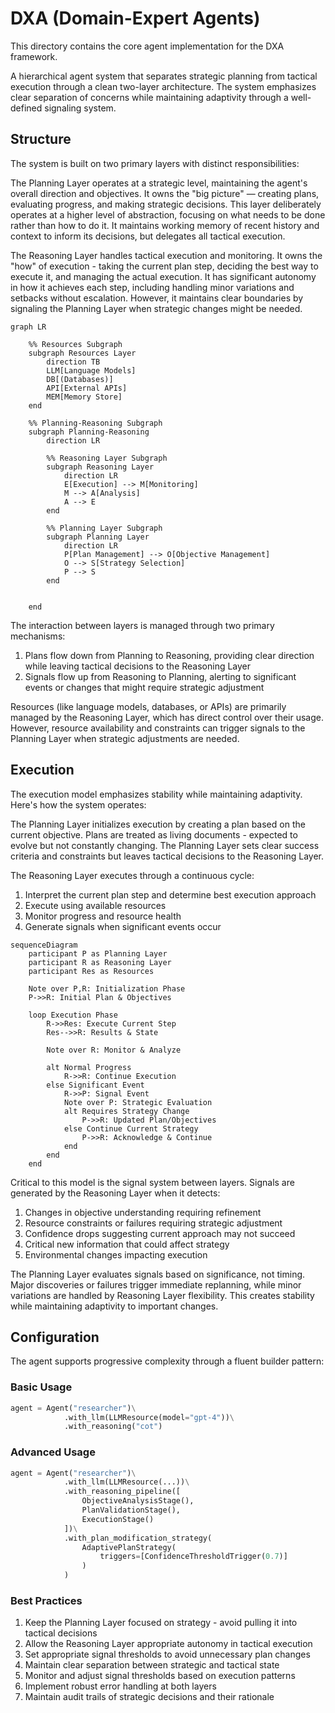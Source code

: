 # DXA (Domain-Expert Agents)

This directory contains the core agent implementation for the DXA framework.

A hierarchical agent system that separates strategic planning from
tactical execution through a clean two-layer architecture. The
system emphasizes clear separation of concerns while maintaining
adaptivity through a well-defined signaling system.

## Structure

The system is built on two primary layers with distinct responsibilities:

The Planning Layer operates at a strategic level, maintaining the
agent's overall direction and objectives. It owns the "big picture"
— creating plans, evaluating progress, and making strategic decisions.
This layer deliberately operates at a higher level of abstraction,
focusing on what needs to be done rather than how to do it. It
maintains working memory of recent history and context to inform
its decisions, but delegates all tactical execution.

The Reasoning Layer handles tactical execution and monitoring. It
owns the "how" of execution - taking the current plan step, deciding
the best way to execute it, and managing the actual execution. It
has significant autonomy in how it achieves each step, including
handling minor variations and setbacks without escalation. However,
it maintains clear boundaries by signaling the Planning Layer when
strategic changes might be needed.

```mermaid
graph LR

    %% Resources Subgraph
    subgraph Resources Layer
        direction TB
        LLM[Language Models]
        DB[(Databases)]
        API[External APIs]
        MEM[Memory Store]
    end

    %% Planning-Reasoning Subgraph
    subgraph Planning-Reasoning
        direction LR

        %% Reasoning Layer Subgraph
        subgraph Reasoning Layer
            direction LR
            E[Execution] --> M[Monitoring]
            M --> A[Analysis]
            A --> E
        end

        %% Planning Layer Subgraph
        subgraph Planning Layer
            direction LR
            P[Plan Management] --> O[Objective Management]
            O --> S[Strategy Selection]
            P --> S
        end
 

    end
```

The interaction between layers is managed through two primary mechanisms:

1. Plans flow down from Planning to Reasoning, providing clear
direction while leaving tactical decisions to the Reasoning Layer
2. Signals flow up from Reasoning to Planning, alerting to significant
events or changes that might require strategic adjustment

Resources (like language models, databases, or APIs) are primarily
managed by the Reasoning Layer, which has direct control over their
usage. However, resource availability and constraints can trigger
signals to the Planning Layer when strategic adjustments are needed.

## Execution

The execution model emphasizes stability while maintaining adaptivity.
Here's how the system operates:

The Planning Layer initializes execution by creating a plan based
on the current objective. Plans are treated as living documents -
expected to evolve but not constantly changing. The Planning Layer
sets clear success criteria and constraints but leaves tactical
decisions to the Reasoning Layer.

The Reasoning Layer executes through a continuous cycle:

1. Interpret the current plan step and determine best execution approach
2. Execute using available resources
3. Monitor progress and resource health
4. Generate signals when significant events occur

```mermaid
sequenceDiagram
    participant P as Planning Layer
    participant R as Reasoning Layer
    participant Res as Resources

    Note over P,R: Initialization Phase
    P->>R: Initial Plan & Objectives
    
    loop Execution Phase
        R->>Res: Execute Current Step
        Res-->>R: Results & State
        
        Note over R: Monitor & Analyze
        
        alt Normal Progress
            R->>R: Continue Execution
        else Significant Event
            R->>P: Signal Event
            Note over P: Strategic Evaluation
            alt Requires Strategy Change
                P->>R: Updated Plan/Objectives
            else Continue Current Strategy
                P->>R: Acknowledge & Continue
            end
        end
    end

```

Critical to this model is the signal system between layers. Signals
are generated by the Reasoning Layer when it detects:

1. Changes in objective understanding requiring refinement
2. Resource constraints or failures requiring strategic adjustment
3. Confidence drops suggesting current approach may not succeed
4. Critical new information that could affect strategy
5. Environmental changes impacting execution

The Planning Layer evaluates signals based on significance, not
timing. Major discoveries or failures trigger immediate replanning,
while minor variations are handled by Reasoning Layer flexibility.
This creates stability while maintaining adaptivity to important
changes.

## Configuration

The agent supports progressive complexity through a fluent builder pattern:

### Basic Usage

```python
agent = Agent("researcher")\
            .with_llm(LLMResource(model="gpt-4"))\
            .with_reasoning("cot")
```

### Advanced Usage

```python
agent = Agent("researcher")\
            .with_llm(LLMResource(...))\
            .with_reasoning_pipeline([
                ObjectiveAnalysisStage(),
                PlanValidationStage(),
                ExecutionStage()
            ])\
            .with_plan_modification_strategy(
                AdaptivePlanStrategy(
                    triggers=[ConfidenceThresholdTrigger(0.7)]
                )
            )
```

### Best Practices

1. Keep the Planning Layer focused on strategy - avoid pulling it into tactical decisions
2. Allow the Reasoning Layer appropriate autonomy in tactical execution
3. Set appropriate signal thresholds to avoid unnecessary plan changes
4. Maintain clear separation between strategic and tactical state
5. Monitor and adjust signal thresholds based on execution patterns
6. Implement robust error handling at both layers
7. Maintain audit trails of strategic decisions and their rationale
